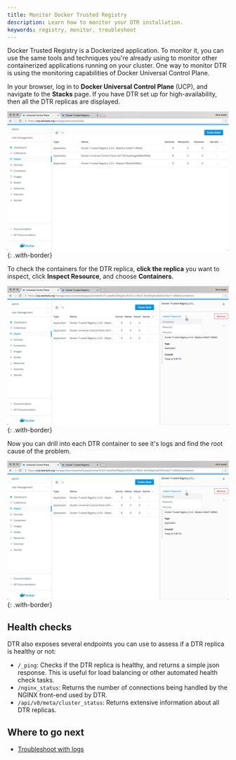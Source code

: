 ```yaml
---
title: Monitor Docker Trusted Registry
description: Learn how to monitor your DTR installation.
keywords: registry, monitor, troubleshoot
---
```


Docker Trusted Registry is a Dockerized application. To monitor it, you can
use the same tools and techniques you're already using to monitor other
containerized applications running on your cluster. One way to monitor
DTR is using the monitoring capabilities of Docker Universal Control Plane.

In your browser, log in to **Docker Universal Control Plane** (UCP), and
navigate to the **Stacks** page.
If you have DTR set up for high-availability, then all the DTR replicas are
displayed.

![](../../images/monitor-1.png){: .with-border}

To check the containers for the DTR replica, **click the replica** you want
to inspect, click **Inspect Resource**, and choose **Containers**.

![](../../images/monitor-2.png){: .with-border}

Now you can drill into each DTR container to see it's logs and find the root
cause of the problem.

![](../../images/monitor-2.png){: .with-border}

## Health checks

DTR also exposes several endpoints you can use to assess if a DTR replica
is healthy or not:

* `/_ping`: Checks if the DTR replica is healthy, and
returns a simple json response. This is useful for load balancing or other
automated health check tasks.
* `/nginx_status`: Returns the number of connections being handled by the
NGINX front-end used by DTR.
* `/api/v0/meta/cluster_status`: Returns extensive information about all DTR
replicas.

## Where to go next

* [Troubleshoot with logs](troubleshoot-with-logs.md)
